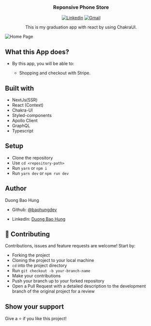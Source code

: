 <h3 align="center">Reponsive Phone Store</h3>

<div align="center">

[![Linkedin](https://img.shields.io/badge/-LinkedIn-blue?style=flat&logo=Linkedin&logoColor=white)](https://www.linkedin.com/in/hung-duong-7382741a7/)
[![Gmail](https://img.shields.io/badge/-Gmail-c14438?style=flat&logo=Gmail&logoColor=white)](mailto:baohungdev@icloud.com)

</div>
<p align="center">This is my graduation app with react by using ChakraUI.</p>

![Home Page](/pages/index.tsx)

## What this App does?

- By this app, you will be able to:

  - Shopping and checkout with Stripe.

## Built with

- NextJs(SSR)
- React (Context)
- Chakra-UI
- Styled-components
- Apollo Client
- GraphQL
- Typescript

## Setup

- Clone the repository
- Use `cd <repository-path>`
- Run `yarn` or `npm i`
- Run `yarn dev` or `npm run dev`

## Author

Duong Bao Hung

- Github: [@baohungdev](https://github.com/baohungdev)

- LinkedIn: [Duong Bao Hung](<[www.linkedin.com/in/hung-duong-7382741a7/](https://www.linkedin.com/in/hung-duong-7382741a7/)>)

## 🤝 Contributing

Contributions, issues and feature requests are welcome! Start by:

- Forking the project
- Cloning the project to your local machine
- `cd` into the project directory
- Run `git checkout -b your-branch-name`
- Make your contributions
- Push your branch up to your forked repository
- Open a Pull Request with a detailed description to the development branch of the original project for a review

## Show your support

Give a ⭐️ if you like this project!
